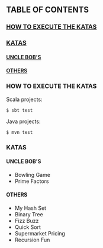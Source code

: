 ## TABLE OF CONTENTS
### [HOW TO EXECUTE THE KATAS](#how-to-execute-the-katas)
### [KATAS](#katas)
#### [UNCLE BOB'S](#uncle-bobs)
#### [OTHERS](#others)

### <a name="how-to-execute-the-katas"></a> HOW TO EXECUTE THE KATAS

Scala projects:

    $ sbt test

Java projects:

    $ mvn test

### <a name="katas"></a> KATAS

#### <a name="uncle-bobs"></a> UNCLE BOB'S

- Bowling Game
- Prime Factors

#### <a name="others"></a> OTHERS

- My Hash Set
- Binary Tree
- Fizz Buzz
- Quick Sort
- Supermarket Pricing
- Recursion Fun
